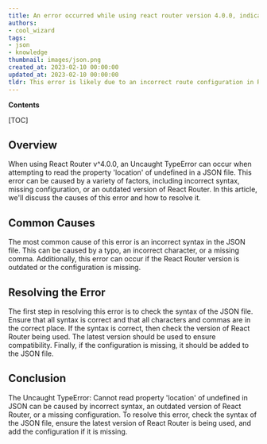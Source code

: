 ```yaml
---
title: An error occurred while using react router version 4.0.0, indicating that a property called 'location' could not be read
authors:
- cool_wizard
tags:
- json
- knowledge
thumbnail: images/json.png
created_at: 2023-02-10 00:00:00
updated_at: 2023-02-10 00:00:00
tldr: This error is likely due to an incorrect route configuration in React Router.
---
```


**Contents**

[TOC]

## Overview

When using React Router v^4.0.0, an Uncaught TypeError can occur when attempting to read the property 'location' of undefined in a JSON file. This error can be caused by a variety of factors, including incorrect syntax, missing configuration, or an outdated version of React Router. In this article, we'll discuss the causes of this error and how to resolve it.

## Common Causes

The most common cause of this error is an incorrect syntax in the JSON file. This can be caused by a typo, an incorrect character, or a missing comma. Additionally, this error can occur if the React Router version is outdated or the configuration is missing.

## Resolving the Error

The first step in resolving this error is to check the syntax of the JSON file. Ensure that all syntax is correct and that all characters and commas are in the correct place. If the syntax is correct, then check the version of React Router being used. The latest version should be used to ensure compatibility. Finally, if the configuration is missing, it should be added to the JSON file.

## Conclusion

The Uncaught TypeError: Cannot read property 'location' of undefined in JSON can be caused by incorrect syntax, an outdated version of React Router, or a missing configuration. To resolve this error, check the syntax of the JSON file, ensure the latest version of React Router is being used, and add the configuration if it is missing.
